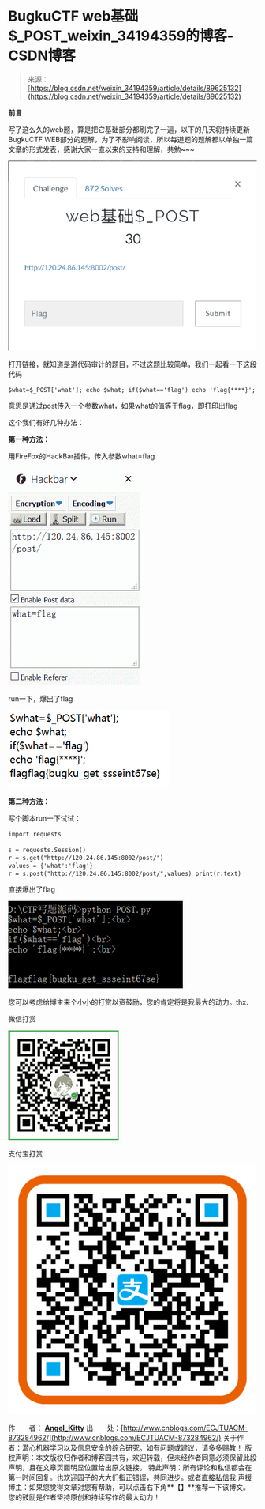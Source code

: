 <!--yml
category: 未分类
date: 2022-04-26 14:46:46
-->

# BugkuCTF web基础$_POST_weixin_34194359的博客-CSDN博客

> 来源：[https://blog.csdn.net/weixin_34194359/article/details/89625132](https://blog.csdn.net/weixin_34194359/article/details/89625132)

**前言**

写了这么久的web题，算是把它基础部分都刷完了一遍，以下的几天将持续更新BugkuCTF WEB部分的题解，为了不影响阅读，所以每道题的题解都以单独一篇文章的形式发表，感谢大家一直以来的支持和理解，共勉~~~

![](img/8a54365655b3a4b05603f6b90613ca65.png)

打开链接，就知道是道代码审计的题目，不过这题比较简单，我们一起看一下这段代码

```
$what=$_POST['what']; echo $what; if($what=='flag') echo 'flag{****}';
```

意思是通过post传入一个参数what，如果what的值等于flag，即打印出flag

这个我们有好几种办法：

**第一种方法：**

用FireFox的HackBar插件，传入参数what=flag

![](img/f3e9c08891aafd15a0fb34f3d3dd0fcd.png)

run一下，爆出了flag

![](img/116d2c4f17883a02b59c759f80965c08.png)

**第二种方法：**

写个脚本run一下试试：

```
import requests

s = requests.Session()
r = s.get("http://120.24.86.145:8002/post/")
values = {'what':'flag'}
r = s.post("http://120.24.86.145:8002/post/",values) print(r.text)
```

直接爆出了flag

![](img/f0c458fe49aea41bf792677582ba5031.png)

您可以考虑给博主来个小小的打赏以资鼓励，您的肯定将是我最大的动力。thx.

微信打赏

![微信账号 nzf6698](img/d25421f7b5235deaf49d5f7a332a1f7f.png)

支付宝打赏

![支付宝账号 18979406698](img/e0a2489b2e344bafb3605f321a8266e8.png)

作　　者： **[Angel_Kitty](http://www.cnblogs.com/ECJTUACM-873284962/)**
出　　处：[http://www.cnblogs.com/ECJTUACM-873284962/](http://www.cnblogs.com/ECJTUACM-873284962/)
关于作者：潜心机器学习以及信息安全的综合研究。如有问题或建议，请多多赐教！
版权声明：本文版权归作者和博客园共有，欢迎转载，但未经作者同意必须保留此段声明，且在文章页面明显位置给出原文链接。
特此声明：所有评论和私信都会在第一时间回复。也欢迎园子的大大们指正错误，共同进步。或者[直接私信](http://msg.cnblogs.com/msg/send/Angel_Kitty)我
声援博主：如果您觉得文章对您有帮助，可以点击右下角**【】**推荐一下该博文。您的鼓励是作者坚持原创和持续写作的最大动力！